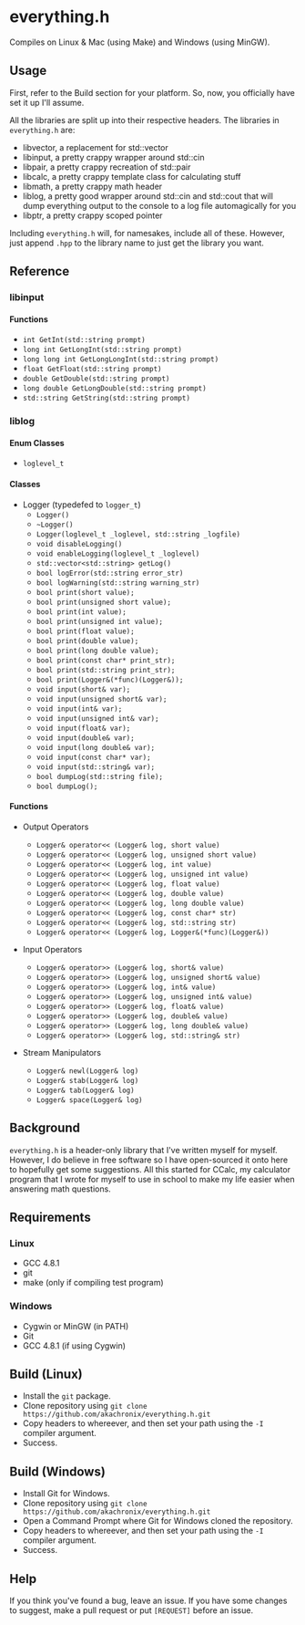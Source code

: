 # everything.h
Compiles on Linux & Mac (using Make) and Windows (using MinGW).

## Usage
First, refer to the Build section for your platform. So, now, you officially have set it up I'll assume.

All the libraries are split up into their respective headers. The libraries in ```everything.h``` are:
- libvector, a replacement for std::vector
- libinput, a pretty crappy wrapper around std::cin
- libpair, a pretty crappy recreation of std::pair
- libcalc, a pretty crappy template class for calculating stuff
- libmath, a pretty crappy math header
- liblog, a pretty good wrapper around std::cin and std::cout that will dump everything output to the console to a log file automagically for you
- libptr, a pretty crappy scoped pointer

Including ```everything.h``` will, for namesakes, include all of these. However, just append ```.hpp``` to the library name to just get the library you want.

## Reference
### libinput
#### Functions
- ```int GetInt(std::string prompt)```
- ```long int GetLongInt(std::string prompt)```
- ```long long int GetLongLongInt(std::string prompt)```
- ```float GetFloat(std::string prompt)```
- ```double GetDouble(std::string prompt)```
- ```long double GetLongDouble(std::string prompt)```
- ```std::string GetString(std::string prompt)```

### liblog
#### Enum Classes
- ```loglevel_t```

#### Classes
- Logger (typedefed to ```logger_t```)
  - ```Logger()```
  - ```~Logger()```
  - ```Logger(loglevel_t _loglevel, std::string _logfile)```
  - ```void disableLogging()```
  - ```void enableLogging(loglevel_t _loglevel)```
  - ```std::vector<std::string> getLog()```
  - ```bool logError(std::string error_str)```
  - ```bool logWarning(std::string warning_str)```
  - ```bool print(short value);```
  - ```bool print(unsigned short value);```
  - ```bool print(int value);```
  - ```bool print(unsigned int value);```
  - ```bool print(float value);```
  - ```bool print(double value);```
  - ```bool print(long double value);```
  - ```bool print(const char* print_str);```
  - ```bool print(std::string print_str);```
  - ```bool print(Logger&(*func)(Logger&));```
  - ```void input(short& var);```
  - ```void input(unsigned short& var);```
  - ```void input(int& var);```
  - ```void input(unsigned int& var);```
  - ```void input(float& var);```
  - ```void input(double& var);```
  - ```void input(long double& var);```
  - ```void input(const char* var);```
  - ```void input(std::string& var);```
  - ```bool dumpLog(std::string file);```
  - ```bool dumpLog();```

#### Functions
- Output Operators
  - ```Logger& operator<< (Logger& log, short value)```
  - ```Logger& operator<< (Logger& log, unsigned short value)```
  - ```Logger& operator<< (Logger& log, int value)```
  - ```Logger& operator<< (Logger& log, unsigned int value)```
  - ```Logger& operator<< (Logger& log, float value)```
  - ```Logger& operator<< (Logger& log, double value)```
  - ```Logger& operator<< (Logger& log, long double value)```
  - ```Logger& operator<< (Logger& log, const char* str)```
  - ```Logger& operator<< (Logger& log, std::string str)```
  - ```Logger& operator<< (Logger& log, Logger&(*func)(Logger&))```
  
- Input Operators
  - ```Logger& operator>> (Logger& log, short& value)```
  - ```Logger& operator>> (Logger& log, unsigned short& value)```
  - ```Logger& operator>> (Logger& log, int& value)```
  - ```Logger& operator>> (Logger& log, unsigned int& value)```
  - ```Logger& operator>> (Logger& log, float& value)```
  - ```Logger& operator>> (Logger& log, double& value)```
  - ```Logger& operator>> (Logger& log, long double& value)```
  - ```Logger& operator>> (Logger& log, std::string& str)```

- Stream Manipulators
  - ```Logger& newl(Logger& log)```
  - ```Logger& stab(Logger& log)```
  - ```Logger& tab(Logger& log)```
  - ```Logger& space(Logger& log)```

## Background
```everything.h``` is a header-only library that I've written myself for myself. However, I do believe in free software so I have open-sourced it onto here to hopefully get some suggestions. All this started for CCalc, my calculator program that I wrote for myself to use in school to make my life easier when answering math questions.

## Requirements
### Linux
- GCC 4.8.1
- git
- make (only if compiling test program)

### Windows
- Cygwin or MinGW (in PATH)
- Git
- GCC 4.8.1 (if using Cygwin)

## Build (Linux)
- Install the ```git``` package.
- Clone repository using ```git clone https://github.com/akachronix/everything.h.git```
- Copy headers to whereever, and then set your path using the ```-I``` compiler argument.
- Success.

## Build (Windows)
- Install Git for Windows.
- Clone repository using ```git clone https://github.com/akachronix/everything.h.git```
- Open a Command Prompt where Git for Windows cloned the repository.
- Copy headers to whereever, and then set your path using the ```-I``` compiler argument.
- Success.

## Help
If you think you've found a bug, leave an issue. If you have some changes to suggest, make a pull request or put ```[REQUEST]``` before an issue.
